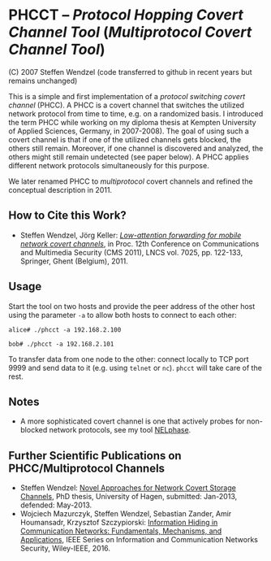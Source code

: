 # PHCCT – *Protocol Hopping Covert Channel Tool* (*Multiprotocol Covert Channel Tool*)

(C) 2007 Steffen Wendzel (code transferred to github in recent years but remains unchanged)

This is a simple and first implementation of a *protocol switching covert channel* (PHCC). A PHCC is a covert channel that switches the utilized network protocol from time to time, e.g. on a randomized basis. I introduced the term PHCC while working on my diploma thesis at Kempten University of Applied Sciences, Germany, in 2007-2008). The goal of using such a covert channel is that if one of the utilized channels gets blocked, the others still remain. Moreover, if one channel is discovered and analyzed, the others might still remain undetected (see paper below). A PHCC applies different network protocols simultaneously for this purpose.

We later renamed PHCC to *multiprotocol* covert channels and refined the conceptual description in 2011.

## How to Cite this Work?

* Steffen Wendzel, Jörg Keller: *[Low-attention forwarding for mobile network covert channels](http://www.researchgate.net/profile/Steffen_Wendzel/publication/215661202_Low-attention_Forwarding_for_Mobile_Network_Covert_Channels/links/00b495349285e2ae43000000.pdf)*, in Proc. 12th Conference on Communications and Multimedia Security (CMS 2011), LNCS vol. 7025, pp. 122-133, Springer, Ghent (Belgium), 2011.

## Usage

Start the tool on two hosts and provide the peer address of the other host using the parameter `-a` to allow both hosts to connect to each other:

`alice# ./phcct -a 192.168.2.100`

`bob# ./phcct -a 192.168.2.101`

To transfer data from one node to the other: connect locally to TCP port 9999 and send data to it (e.g. using `telnet` or `nc`). `phcct` will take care of the rest.

## Notes

- A more sophisticated covert channel is one that actively probes for non-blocked network protocols, see my tool [NELphase](https://github.com/cdpxe/NELphase/).

## Further Scientific Publications on PHCC/Multiprotocol Channels

- Steffen Wendzel: [Novel Approaches for Network Covert Storage Channels](https://www.researchgate.net/publication/236962097_Novel_Approaches_for_Network_Covert_Storage_Channels?ev=srch_pub&_sg=rhAuR9KbWdcA4AgO2E1dH6elFP74Vy6GHmVGBzfn%2BEQFywH%2F6Cv6pfzCuR4MhpSK_NQsZFaz4JSMzjjABbqoCxL1XYCV1rbrSl1gLqg2CSqBKm%2FjfEctgeaycWrJCR7Ej_Fj8dUZAMIkg5hu5ghQ5Ydl8tWU1fakPkMOsCtLNDu60GIpU2gYi4vWoyYSJAIVMR), PhD thesis, University of Hagen, submitted: Jan-2013, defended: May-2013.
- Wojciech Mazurczyk, Steffen Wendzel, Sebastian Zander, Amir Houmansadr, Krzysztof Szczypiorski: [Information Hiding in Communication Networks: Fundamentals, Mechanisms, and Applications](http://eu.wiley.com/WileyCDA/WileyTitle/productCd-1118861698.html), IEEE Series on Information and Communication Networks Security, Wiley-IEEE, 2016.
